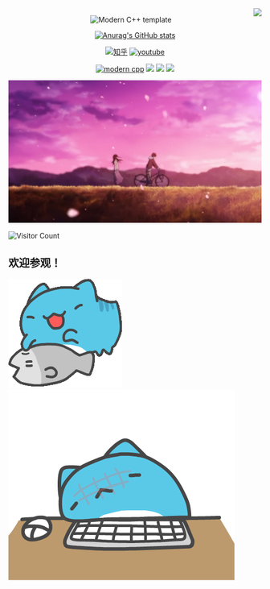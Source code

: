 <img align="right" src="https://count.getloli.com/get/@:Minori-ty?theme=rule34">
<div id="title" align=center>

![Modern C++ template][github-sub-title:img]

[![Anurag's GitHub stats](https://github-readme-stats.vercel.app/api?username=saltyfish88&show_icons=true&theme=tokyonight)](https://b23.tv/iEJTnPp)

[![知乎](https://img.shields.io/badge/%E7%9F%A5%E4%B9%8E-mq%E7%99%BD-yello)](https://www.zhihu.com/people/o4ze4r)
[![youtube](https://img.shields.io/badge/video-YouTube-red)](https://www.youtube.com/channel/UCey35Do4RGewqr-6EiaCJrg)

[![modern cpp](https://img.shields.io/badge/code-Modern%20C++-blue)](https://learn.microsoft.com/zh-cn/cpp/cpp/welcome-back-to-cpp-modern-cpp) 
![](https://img.shields.io/badge/讨厌-学习-yellow) 
![](https://img.shields.io/badge/性格-开朗-red) 
![](https://img.shields.io/badge/爱好-二次元-red)

</div>

![背景](image/樱花.jpg)

![Visitor Count](https://profile-counter.glitch.me/saltyfish88/count.svg)
## 欢迎参观！
![摸鱼](gif/touchfish.gif)
![摇头](gif/head.gif)

[github-sub-title:img]: https://readme-typing-svg.herokuapp.com?font=Segoe+Script&center=true&lines=saltyfish88.